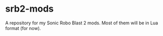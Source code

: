 # srb2-mods
A repository for my Sonic Robo Blast 2 mods. Most of them will be in Lua format (for now).

